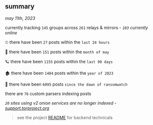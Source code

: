 
## summary
_may 11th, 2023_

currently tracking `145` groups across `261` relays & mirrors - _`103` currently online_

⏲ there have been `27` posts within the `last 24 hours`

🦈 there have been `151` posts within the `month of may`

🪐 there have been `1155` posts within the `last 90 days`

🏚 there have been `1404` posts within the `year of 2023`

🦕 there have been `6095` posts `since the dawn of ransomwatch`

there are `76` custom parsers indexing posts

_`20` sites using v2 onion services are no longer indexed - [support.torproject.org](https://support.torproject.org/onionservices/v2-deprecation/)_

> see the project [README](https://github.com/joshhighet/ransomwatch#ransomwatch--) for backend technicals
